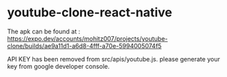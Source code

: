 # youtube-clone-react-native
The apk can be found at : https://expo.dev/accounts/mohitz007/projects/youtube-clone/builds/ae9a11d1-a6d8-4fff-a70e-5994005074f5

API KEY has been removed from src/apis/youtube.js.
please generate your key from google developer console.
